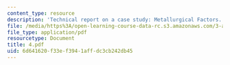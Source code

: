 ```yaml
---
content_type: resource
description: 'Technical report on a case study: Metallurgical Factors.'
file: /media/https%3A/open-learning-course-data-rc.s3.amazonaws.com/3-a27-case-studies-in-forensic-metallurgy-fall-2007/6d641620f33ef3941affdc3cb242db45_4.pdf
file_type: application/pdf
resourcetype: Document
title: 4.pdf
uid: 6d641620-f33e-f394-1aff-dc3cb242db45
---
```

